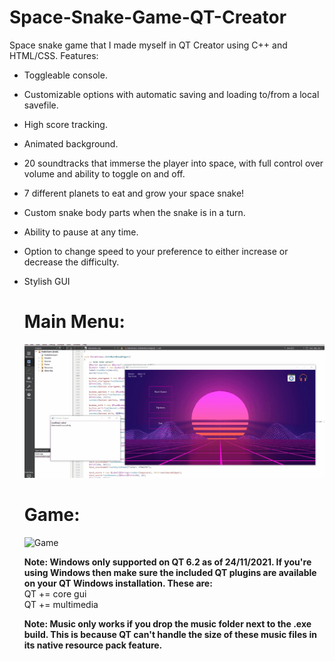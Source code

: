 # Space-Snake-Game-QT-Creator
Space snake game that I made myself in QT Creator using C++ and HTML/CSS.
Features:
- Toggleable console.
- Customizable options with automatic saving and loading to/from a local savefile. 
- High score tracking. 
- Animated background.
- 20 soundtracks that immerse the player into space, with full control over volume and ability to toggle on and off. 
- 7 different planets to eat and grow your space snake!
- Custom snake body parts when the snake is in a turn.
- Ability to pause at any time.
- Option to change speed to your preference to either increase or decrease the difficulty.
- Stylish GUI 
  
  
  # Main Menu:  
  ![Main Menu](https://github.com/LeckerenSirupwaffeln/Space-Snake-Game-QT-Creator/blob/main/startmenu.gif?raw=true)
  
  # Game:  
  ![Game](https://github.com/LeckerenSirupwaffeln/Space-Snake-Game-QT-Creator/blob/main/game.gif?raw=true)
  
  
  
  
  
  
  
  **Note: Windows only supported on QT 6.2 as of 24/11/2021. If you're using Windows then make sure the included QT plugins are available on your QT Windows installation. These are:**  
QT += core gui  
QT += multimedia

  **Note: Music only works if you drop the music folder next to the .exe build. This is because QT can't handle the size of these music files in its native resource pack feature.** 
  
  
